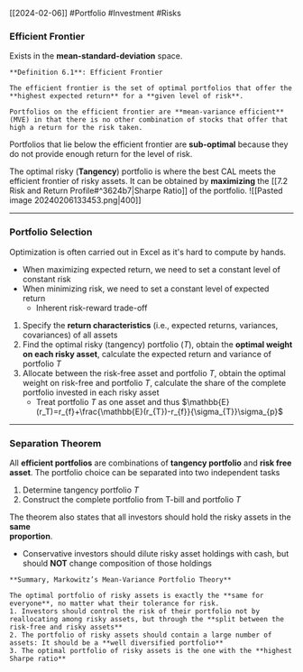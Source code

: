 [[2024-02-06]] #Portfolio #Investment #Risks

### Efficient Frontier 
Exists in the **mean-standard-deviation** space.

```ad-important
**Definition 6.1**: Efficient Frontier 

The efficient frontier is the set of optimal portfolios that offer the **highest expected return** for a **given level of risk**.

Portfolios on the efficient frontier are **mean-variance efficient** (MVE) in that there is no other combination of stocks that offer that high a return for the risk taken.
```

Portfolios that lie below the efficient frontier are **sub-optimal** because they do not provide enough return for the level of risk.

The optimal risky (**Tangency**) portfolio is where the best CAL meets the efficient frontier of risky assets. It can be obtained by **maximizing** the [[7.2 Risk and Return Profile#^3624b7|Sharpe Ratio]] of the portfolio.
![[Pasted image 20240206133453.png|400]]

---
### Portfolio Selection
Optimization is often carried out in Excel as it's hard to compute by hands.
- When maximizing expected return, we need to set a constant level of constant risk
- When minimizing risk, we need to set a constant level of expected return
	- Inherent risk-reward trade-off

1. Specify the **return characteristics** (i.e., expected returns, variances, covariances) of all assets
2. Find the optimal risky (tangency) portfolio ($T$), obtain the **optimal weight on each risky asset**, calculate the expected return and variance of portfolio $T$  
3. Allocate between the risk-free asset and portfolio $T$, obtain the optimal weight on risk-free and portfolio $T$, calculate the share of the complete portfolio invested in each risky asset
	- Treat portfolio $T$ as one asset and thus $\mathbb{E}(r_T)=r_{f}+\frac{\mathbb{E}(r_{T})-r_{f}}{\sigma_{T}}\sigma_{p}$
---
### Separation Theorem 
All **efficient portfolios** are combinations of **tangency portfolio** and **risk free asset**. The portfolio choice can be separated into two independent tasks
1. Determine tangency portfolio $T$
2. Construct the complete portfolio from T-bill and portfolio $T$

The theorem also states that all investors should hold the risky assets in the **same**  
**proportion**.
- Conservative investors should dilute risky asset holdings with cash, but should **NOT** change composition of those holdings

```ad-summary
**Summary, Markowitz’s Mean-Variance Portfolio Theory**

The optimal portfolio of risky assets is exactly the **same for everyone**, no matter what their tolerance for risk.
1. Investors should control the risk of their portfolio not by reallocating among risky assets, but through the **split between the risk-free and risky assets**
2. The portfolio of risky assets should contain a large number of assets: It should be a **well diversified portfolio**
3. The optimal portfolio of risky assets is the one with the **highest Sharpe ratio**
```


